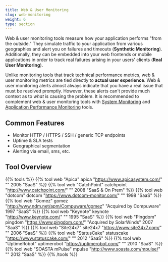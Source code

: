 ```yaml
---
title: Web & User Monitoring
slug: web-monitoring
weight: 6
type: section
---
```


Web & user monitoring tools measure how your application performs "from the outside." They simulate traffic to your application from various geographies and alert you on failures and timeouts (**Synthetic Monitoring**). Additionally, they can be embedded into your web frontends or mobile applications in order to track real failures arising in your users' clients (**Real User Monitoring**).

Unlike monitoring tools that track technical performance metrics, web & user monitoring metrics are tied directly to **actual user experience**. Web & user monitoring alerts almost always indicate that you have a real issue that must be resolved promptly. However, these alerts can't provide much context as to *what* is causing the problem. It is recommended to complement web & user monitoring tools with [System Monitoring](#system-monitoring) and [Application Performance Monitoring](#application-performance-monitoring) tools.

## Common Features

* Monitor HTTP / HTTPS / SSH / generic TCP endpoints
* Uptime & SLA tests
* Geographical segmentation
* Alerting via email, sms, etc.

## Tool Overview

{{% tools %}}
  {{% tool web "Apica" apica "https://www.apicasystem.com/" "" 2005 "SaaS" %}}
  {{% tool web "CatchPoint" catchpoint "http://www.catchpoint.com/" "" 2008 "SaaS & On Prem" %}}
  {{% tool web "dotcom" dotcom "https://www.dotcom-monitor.com/" "" 1998 "SaaS" %}}
  {{% tool web "Gomez" gomez "http://www.ndm.net/apm/Compuware/gomez" "Acquired by Compuware" 1997 "SaaS" %}}
  {{% tool web "Keynote" keynote "http://www.keynote.com/" "" 1995 "SaaS" %}}
  {{% tool web "Pingdom" pingdom "https://www.pingdom.com/" "Acquired by SolarWinds" 2007 "SaaS" %}}
  {{% tool web "Site24x7" site24x7 "https://www.site24x7.com/" "" 2006 "SaaS" %}}
  {{% tool web "StatusCake" statuscake "https://www.statuscake.com/" "" 2012 "SaaS" %}}
  {{% tool web "UptimeRobot" uptimerobot "https://uptimerobot.com/" "" 2010 "SaaS" %}}
  {{% tool web "SOASTA mPulse" mpulse "http://www.soasta.com/mpulse/" "" 2012 "SaaS" %}}
{{% /tools %}}
